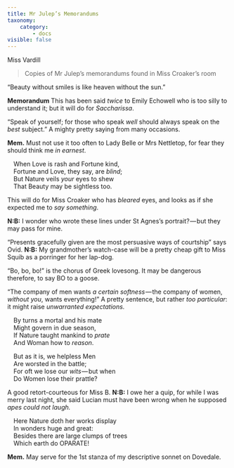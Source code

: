 ```yaml
---
title: Mr Julep’s Memorandums
taxonomy:
    category:
        - docs
visible: false
---
```


<div class="author">Miss Vardill</div>

> Copies of Mr Julep’s memorandums found in Miss Croaker’s room

“Beauty without smiles is like heaven without the sun.”

**Memorandum** This has been said *twice* to Emily Echowell who is too silly to understand it; but it will do for *Saccharissa*.  

“Speak of yourself; for those who speak *well* should always speak on the *best* subject.” A mighty pretty saying from many occasions.  

**Mem.** Must not use it too often to Lady Belle or Mrs Nettletop, for fear they should think me *in earnest*.  

&emsp;When Love is rash and Fortune kind,  
&emsp;Fortune and Love, they say, are *blind*;  
&emsp;But Nature veils *your* eyes to shew  
&emsp;That Beauty may be sightless too.  

This will do for Miss Croaker who has *bleared* eyes, and looks as if she expected me to *say something*.

**N:B:** I wonder who wrote these lines under St Agnes’s portrait? — but they may pass for mine.  

“Presents gracefully given are the most persuasive ways of courtship” says Ovid. **N:B:** My grandmother’s watch-case will be a pretty cheap gift to Miss Squib as a porringer for her lap-dog.  

“Bo, bo, bo!” is the chorus of Greek lovesong. It may be dangerous therefore, to say BO to a goose.  

“The company of men wants *a certain softness* — the company of women, *without you*, wants everything!” A pretty sentence, but rather *too particular*: it might raise *unwarranted expectations.*

&emsp;By turns a mortal and his mate  
&emsp;Might govern in due season,  
&emsp;If Nature taught mankind to *prate*  
&emsp;And Woman how to *reason*.  

&emsp;But as it is, we helpless Men  
&emsp;Are worsted in the battle;  
&emsp;For oft we lose our *wits* — but when  
&emsp;Do Women lose their prattle?  

A good retort-courteous for Miss B. **N:B:** I owe her a quip, for while I was merry last night, she said Lucian must have been wrong when he supposed *apes could not laugh.*

&emsp;Here Nature doth her works display  
&emsp;In wonders huge and great:  
&emsp;Besides there are large clumps of trees  
&emsp;Which earth do OPARATE!  

**Mem.** May serve for the 1st stanza of my descriptive sonnet on Dovedale.